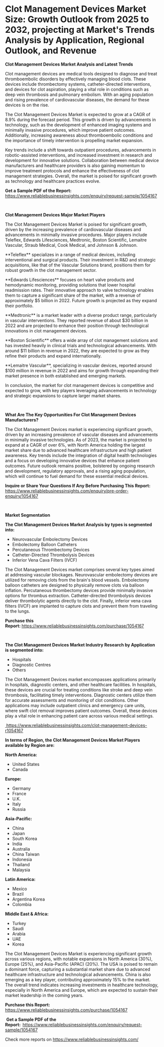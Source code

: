<p><h1>Clot Management Devices Market Size: Growth Outlook from 2025 to 2032, projecting at Market's Trends Analysis by Application, Regional Outlook, and Revenue</h1></p><p><strong>Clot Management Devices Market Analysis and Latest Trends</strong></p>
<p><p>Clot management devices are medical tools designed to diagnose and treat thromboembolic disorders by effectively managing blood clots. These devices include thrombectomy systems, catheter-directed interventions, and devices for clot aspiration, playing a vital role in conditions such as deep vein thrombosis and pulmonary embolism. With an aging population and rising prevalence of cardiovascular diseases, the demand for these devices is on the rise.</p><p>The Clot Management Devices Market is expected to grow at a CAGR of 8.9% during the forecast period. This growth is driven by advancements in technology, such as the development of enhanced imaging systems and minimally invasive procedures, which improve patient outcomes. Additionally, increasing awareness about thromboembolic conditions and the importance of timely intervention is propelling market expansion. </p><p>Key trends include a shift towards outpatient procedures, advancements in robotic-assisted interventions, and increased investment in research and development for innovative solutions. Collaboration between medical device manufacturers and healthcare providers is also gaining momentum to improve treatment protocols and enhance the effectiveness of clot management strategies. Overall, the market is poised for significant growth as technology and healthcare practices evolve.</p></p>
<p><strong>Get a Sample PDF of the Report:&nbsp;</strong> <a href="https://www.reliablebusinessinsights.com/enquiry/request-sample/1054167?utm_campaign=2930&utm_medium=2&utm_source=Github&utm_content=ia&utm_term=06032025&utm_id=clot-management-devices">https://www.reliablebusinessinsights.com/enquiry/request-sample/1054167</a></p>
<p>&nbsp;</p>
<p><strong>Clot Management Devices Major Market Players</strong></p>
<p><p>The Clot Management Devices Market is poised for significant growth, driven by the increasing prevalence of cardiovascular diseases and advancements in minimally invasive procedures. Major players include Teleflex, Edwards Lifesciences, Medtronic, Boston Scientific, Lemaitre Vascular, Straub Medical, Cook Medical, and Johnson & Johnson.</p><p>**Teleflex** specializes in a range of medical devices, including interventional and surgical products. Their investment in R&D and strategic acquisitions, like that of the Vascular Solutions brand, positions them for robust growth in the clot management sector. </p><p>**Edwards Lifesciences** focuses on heart valve products and hemodynamic monitoring, providing solutions that lower hospital readmission rates. Their innovative approach to valve technology enables them to capture a significant share of the market, with a revenue of approximately $5 billion in 2022. Future growth is projected as they expand their portfolio.</p><p>**Medtronic** is a market leader with a diverse product range, particularly in vascular interventions. They reported revenue of about $30 billion in 2022 and are projected to enhance their position through technological innovations in clot management devices.</p><p>**Boston Scientific** offers a wide array of clot management solutions and has invested heavily in clinical trials and technological advancements. With around $11 billion in revenue in 2022, they are expected to grow as they refine their products and expand internationally.</p><p>**Lemaitre Vascular**, specializing in vascular devices, reported around $100 million in revenue in 2022 and aims for growth through expanding their market presence in both established and emerging markets.</p><p>In conclusion, the market for clot management devices is competitive and expected to grow, with key players leveraging advancements in technology and strategic expansions to capture larger market shares.</p></p>
<p>&nbsp;</p>
<p><strong>What Are The Key Opportunities For Clot Management Devices Manufacturers?</strong></p>
<p><p>The Clot Management Devices market is experiencing significant growth, driven by an increasing prevalence of vascular diseases and advancements in minimally invasive technologies. As of 2023, the market is projected to expand at a CAGR of over 6%, with North America holding the largest market share due to advanced healthcare infrastructure and high patient awareness. Key trends include the integration of digital health technologies and a focus on developing innovative devices that enhance patient outcomes. Future outlook remains positive, bolstered by ongoing research and development, regulatory approvals, and a rising aging population, which will continue to fuel demand for these essential medical devices.</p></p>
<p><strong>Inquire or Share Your Questions If Any Before Purchasing This Report:</strong> <a href="https://www.reliablebusinessinsights.com/enquiry/pre-order-enquiry/1054167?utm_campaign=2930&utm_medium=2&utm_source=Github&utm_content=ia&utm_term=06032025&utm_id=clot-management-devices">https://www.reliablebusinessinsights.com/enquiry/pre-order-enquiry/1054167</a></p>
<p>&nbsp;</p>
<p><strong>Market Segmentation</strong></p>
<p><strong>The Clot Management Devices Market Analysis by types is segmented into:</strong></p>
<p><ul><li>Neurovascular Embolectomy Devices</li><li>Embolectomy Balloon Catheters</li><li>Percutaneous Thrombectomy Devices</li><li>Catheter-Directed Thrombolysis Devices</li><li>Inferior Vena Cava Filters (IVCF)</li></ul></p>
<p><p>The Clot Management Devices market comprises several key types aimed at addressing vascular blockages. Neurovascular embolectomy devices are utilized for removing clots from the brain's blood vessels. Embolectomy balloon catheters are designed to physically remove clots via balloon inflation. Percutaneous thrombectomy devices provide minimally invasive options for thrombus extraction. Catheter-directed thrombolysis devices deliver thrombolytic agents directly to the clot. Finally, inferior vena cava filters (IVCF) are implanted to capture clots and prevent them from traveling to the lungs.</p></p>
<p><strong>Purchase this Report:&nbsp;</strong><a href="https://www.reliablebusinessinsights.com/purchase/1054167?utm_campaign=2930&utm_medium=2&utm_source=Github&utm_content=ia&utm_term=06032025&utm_id=clot-management-devices">https://www.reliablebusinessinsights.com/purchase/1054167</a></p>
<p>&nbsp;</p>
<p><strong>The Clot Management Devices Market Industry Research by Application is segmented into:</strong></p>
<p><ul><li>Hospitals</li><li>Diagnostic Centres</li><li>Others</li></ul></p>
<p><p>The Clot Management Devices market encompasses applications primarily in hospitals, diagnostic centers, and other healthcare facilities. In hospitals, these devices are crucial for treating conditions like stroke and deep vein thrombosis, facilitating timely interventions. Diagnostic centers utilize them for accurate assessments and monitoring of clot conditions. Other applications may include outpatient clinics and emergency care units, where swift clot removal improves patient outcomes. Overall, these devices play a vital role in enhancing patient care across various medical settings.</p></p>
<p><a href="https://www.reliablebusinessinsights.com/clot-management-devices-r1054167?utm_campaign=2930&utm_medium=2&utm_source=Github&utm_content=ia&utm_term=06032025&utm_id=clot-management-devices">&nbsp;https://www.reliablebusinessinsights.com/clot-management-devices-r1054167</a></p>
<p><strong>In terms of Region, the Clot Management Devices Market Players available by Region are:</strong></p>
<p>
    <p> <strong> North America: </strong>
        <ul>
            <li>United States</li>
            <li>Canada</li>
        </ul>
        </p> 
    <p> <strong> Europe: </strong>
        <ul>
            <li>Germany</li>
            <li>France</li>
            <li>U.K.</li>
            <li>Italy</li>
            <li>Russia</li>
        </ul>
        </p> 
    <p> <strong> Asia-Pacific: </strong>
        <ul>
            <li>China</li>
            <li>Japan</li>
            <li>South Korea</li>
            <li>India</li>
            <li>Australia</li>
            <li>China Taiwan</li>
            <li>Indonesia</li>
            <li>Thailand</li>
            <li>Malaysia</li>
        </ul>
        </p> 
    <p> <strong> Latin America: </strong>
        <ul>
            <li>Mexico</li>
            <li>Brazil</li>
            <li>Argentina Korea</li>
            <li>Colombia</li>
        </ul>
        </p> 
    <p> <strong> Middle East & Africa: </strong>
        <ul>
            <li>Turkey</li>
            <li>Saudi</li>
            <li>Arabia</li>
            <li>UAE</li>
            <li>Korea</li>
        </ul>
    </p>
    </p>
<p><p>The Clot Management Devices Market is experiencing significant growth across various regions, with notable expansions in North America (30%), Europe (25%), and Asia-Pacific (APAC) (20%). The USA is poised to remain a dominant force, capturing a substantial market share due to advanced healthcare infrastructure and technological advancements. China is also emerging as a key player, contributing approximately 15% to the market. The overall trend indicates increasing investments in healthcare technology, especially in North America and Europe, which are expected to sustain their market leadership in the coming years.</p></p>
<p><strong>Purchase this Report: </strong><a href="https://www.reliablebusinessinsights.com/purchase/1054167?utm_campaign=2930&utm_medium=2&utm_source=Github&utm_content=ia&utm_term=06032025&utm_id=clot-management-devices">https://www.reliablebusinessinsights.com/purchase/1054167</a></p>
<p>&nbsp;<strong>Get a Sample PDF of the Report:&nbsp;&nbsp;</strong><a href="https://www.reliablebusinessinsights.com/enquiry/request-sample/1054167?utm_campaign=2930&utm_medium=2&utm_source=Github&utm_content=ia&utm_term=06032025&utm_id=clot-management-devices">https://www.reliablebusinessinsights.com/enquiry/request-sample/1054167</a></p>
<p><strong></strong></p>
<p>Check more reports on <a href="https://www.reliablebusinessinsights.com/?utm_campaign=2930&utm_medium=2&utm_source=Github&utm_content=ia&utm_term=06032025&utm_id=clot-management-devices">https://www.reliablebusinessinsights.com/</a></p>